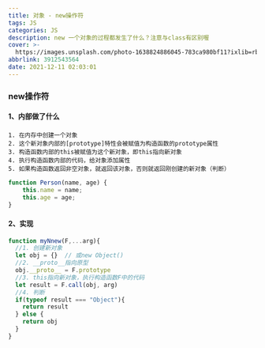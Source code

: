 ```yaml
---
title: 对象 - new操作符
tags: JS
categories: JS
description: new 一个对象的过程都发生了什么？注意与class有区别喔
cover: >-
  https://images.unsplash.com/photo-1638824886045-783ca980bf11?ixlib=rb-1.2.1&ixid=MnwxMjA3fDB8MHxwaG90by1wYWdlfHx8fGVufDB8fHx8&auto=format&fit=crop&w=1170&q=80
abbrlink: 3912543564
date: 2021-12-11 02:03:01
---
```

### new操作符 ###

#### 1、内部做了什么 ####

    1. 在内存中创建一个对象
    2. 这个新对象内部的[prototype]特性会被赋值为构造函数的prototype属性
    3. 构造函数内部的this被赋值为这个新对象，即this指向新对象
    4. 执行构造函数内部的代码，给对象添加属性
    5. 如果构造函数返回非空对象，就返回该对象，否则就返回刚创建的新对象（判断）

```js
function Person(name, age) {
    this.name = name;
    this.age = age;
}
```

#### 2、实现 ####

```js
function myNnew(F,...arg){
  //1. 创建新对象
  let obj = {}  // 或new Object()
  //2. __proto__指向原型
  obj.__proto__ = F.prototype
  //3. this指向新对象，执行构造函数F中的代码
  let result = F.call(obj, arg)
  //4. 判断
  if(typeof result === "Object"){
    return result
  } else {
    return obj
  }
}
```
